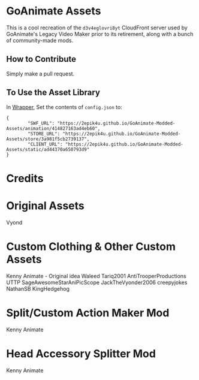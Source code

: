 # GoAnimate Assets
This is a cool recreation of the `d3v4eglovri8yt` CloudFront server used by GoAnimate's Legacy Video Maker prior to its retirement, along with a bunch of community-made mods.

## How to Contribute
Simply make a pull request.

## To Use the Asset Library
In [Wrapper](https://github.com/GoAnimate-Wrapper/GoAnimate-Wrapper), Set the contents of `config.json` to:
```
{
        "SWF_URL": "https://2epik4u.github.io/GoAnimate-Modded-Assets/animation/414827163ad4eb60",
        "STORE_URL": "https://2epik4u.github.io/GoAnimate-Modded-Assets/store/3a981f5cb2739137",
        "CLIENT_URL": "https://2epik4u.github.io/GoAnimate-Modded-Assets/static/ad44370a650793d9"
}
```

# Credits
# Original Assets
Vyond
# Custom Clothing & Other Custom Assets 
Kenny Animate - Original idea
Waleed Tariq2001
AntiTrooperProductions UTTP
SageAwesomeStarAniPicScope
JackTheVyonder2006
creepyjokes
NathanSB
KingHedgehog


# Split/Custom Action Maker Mod 
Kenny Animate

# Head Accessory Splitter Mod 
Kenny Animate

